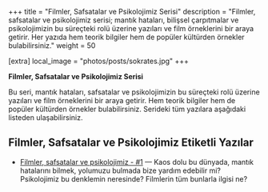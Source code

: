 +++
title = "Filmler, Safsatalar ve Psikolojimiz Serisi"
description = "Filmler, safsatalar ve psikolojimiz serisi; mantık hataları, bilişsel çarpıtmalar ve psikolojimizin bu süreçteki rolü üzerine yazıları ve film örneklerini bir araya getirir. Her yazıda hem teorik bilgiler hem de popüler kültürden örnekler bulabilirsiniz."
weight = 50

[extra]
local_image = "photos/posts/sokrates.jpg"
+++

**Filmler, Safsatalar ve Psikolojimiz Serisi**

Bu seri, mantık hataları, safsatalar ve psikolojimizin bu süreçteki rolü üzerine yazıları ve film örneklerini bir araya getirir. Hem teorik bilgiler hem de popüler kültürden örnekler bulabilirsiniz. Serideki tüm yazılara aşağıdaki listeden ulaşabilirsiniz.

## Filmler, Safsatalar ve Psikolojimiz Etiketli Yazılar

- [Filmler, safsatalar ve psikolojimiz - #1](../../blog/mantik-hatalari/) — Kaos dolu bu dünyada, mantık hatalarını bilmek, yolumuzu bulmada bize yardım edebilir mi? Psikolojimiz bu denklemin neresinde? Filmlerin tüm bunlarla ilgisi ne? 